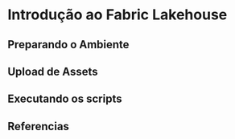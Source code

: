# Introdução ao Fabric Lakehouse

## Preparando o Ambiente

## Upload de Assets

## Executando os scripts

## Referencias